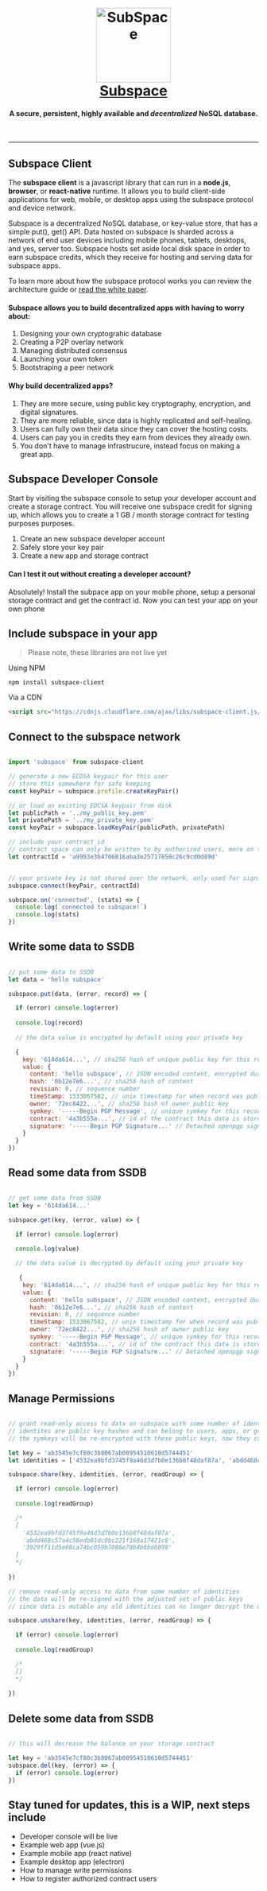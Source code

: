 <link rel="shortcut icon" type="image/x-icon" href="subspace.ico">


<h1 align="center">
  <br>
  <img src="https://raw.githubusercontent.com/subspace/subspace.github.io/master/subspace.png" alt="SubSpace" width="150">
  <br>
  <a href="https://www.subspace.network">Subspace</a>
  <br>
  <h4 align="center">A secure, persistent, highly available and <span style='font-style:italic'>decentralized</span> NoSQL database.</h4>
  <br>
</h1>
<hr>

## Subspace Client

The **subspace client** is a javascript library that can run in a **node.js**, **browser**, or **react-native** runtime.  It allows you to build client-side applications for web, mobile, or desktop apps using the subspace protocol and device network.

Subspace is a decentralized NoSQL database, or key-value store, that has a simple put(), get() API. Data hosted on subspace is sharded across a network of end user devices including mobile phones, tablets, desktops, and yes, server too.  Subspace hosts set aside local disk space in order to earn subspace credits, which they receive for hosting and serving data for subspace apps.  

To learn more about how the subspace protocol works you can review the architecture guide or [read the white paper](https://subspace.github.io/paper/).

#### Subspace allows you to build decentralized apps with having to worry about:

1. Designing your own cryptograhic database
2. Creating a P2P overlay network
3. Managing distributed consensus
4. Launching your own token
5. Bootstraping a peer network

#### Why build decentralized apps?  

1. They are more secure, using public key cryptography, encryption, and digital signatures.
2. They are more reliable, since data is highly replicated and self-healing.
3. Users can fully own their data since they can cover the hosting costs.
4. Users can pay you in credits they earn from devices they already own.
5. You don't have to manage infrastrucure, instead focus on making a great app. 

## Subspace Developer Console

Start by visiting the subspace console to setup your developer account and create a storage contract.  You will receive one subspace credit for signing up, which allows you to create a 1 GB / month storage contract for testing purposes purposes. 

1. Create an new subspace developer account
2. Safely store your key pair
3. Create a new app and storage contract

#### Can I test it out without creating a developer account?

Absolutely!  Install the subpace app on your mobile phone, setup a personal storage contract and get the contract id.  Now you can test your app on your own phone

## Include subspace in your app

> Please note, these libraries are not live yet

Using NPM

```
npm install subspace-client
```

Via a CDN

```html
<script src="https://cdnjs.cloudflare.com/ajax/libs/subspace-client.js/1.0/subspace-client.min.js"></script>
```

## Connect to the subspace network

```javascript

import 'subspace' from subspace-client

// generate a new ECDSA keypair for this user
// store this somewhere for safe keeping
const keyPair = subspace.profile.createKeyPair()

// or load an existing EDCSA keypair from disk
let publicPath = '../my_public_key.pem'
let privatePath = '../my_private_key.pem'
const keyPair = subspace.loadKeyPair(publicPath, privatePath)

// include your contract_id 
// contract space can only be written to by authorized users, more on this later
let contractId = 'a9993e364706816aba3e25717850c26c9cd0d89d' 


// your private key is not shared over the network, only used for signing requests locally and encrypting symmetric keys
subspace.connect(keyPair, contractId)

subspace.on('connected', (stats) => {
  console.log(`connected to subspace!`)
  console.log(stats)
})
```

## Write some data to SSDB

```javascript

// put some data to SSDB 
let data = 'hello subspace'

subspace.put(data, (error, record) => {

  if (error) console.log(error)
  
  console.log(record)
  
  // the data value is encrypted by default using your private key 

  {
    key: '614da614...', // sha256 hash of unique public key for this record
    value: {
      content: 'hello subspace', // JSON encoded content, encrypted during storage and transit using symkey
      hash: '0b12e7e6...', // sha256 hash of content  
      revision: 0, // sequence number
      timeStamp: 1533067582, // unix timestamp for when record was published
      owner: '72ec8422...', // sha256 hash of owner public key
      symkey: '-----Begin PGP Message', // unique symkey for this record, encrypted with owner's private key 
      contract: '4a3b555a...', // id of the contract this data is stored under
      signature: '-----Begin PGP Signature...' // Detached openpgp signature with owner's public key
    }
  }
})
```

## Read some data from SSDB

```javascript

// get some data from SSDB
let key = '614da614...'

subspace.get(key, (error, value) => {

  if (error) console.log(error)
  
  console.log(value)

  // the data value is decrypted by default using your private key 

   {
    key: '614da614...', // sha256 hash of unique public key for this record
    value: {
      content: 'hello subspace', // JSON encoded content, encrypted during storage and transit using symkey
      hash: '0b12e7e6...', // sha256 hash of content  
      revision: 0, // sequence number
      timeStamp: 1533067582, // unix timestamp for when record was published
      owner: '72ec8422...', // sha256 hash of owner public key
      symkey: '-----Begin PGP Message', // unique symkey for this record, encrypted with owner's private key 
      contract: '4a3b555a...', // id of the contract this data is stored under
      signature: '-----Begin PGP Signature...' // Detached openpgp signature with owner's public key
    }
  }
})
```

## Manage Permissions

```javascript

// grant read-only access to data on subspace with some number of identites 
// identites are public key hashes and can belong to users, apps, or groups 
// the symkeys will be re-encrypted with these public keys, now they can decrypt the data on get() 

let key = 'ab3545e7cf80c3b8067ab00954510610d5744451'
let identities = ['4532ea9bfd3745f9a46d3d7b0e136b8f48daf87a', 'abdd468c57a4c58edb81dc0bc221f168a17421c6', '3929ff11d5e60ca74bc059b7086e78b4b8bd6098']

subspace.share(key, identities, (error, readGroup) => {

  if (error) console.log(error)
  
  console.log(readGroup)

  /*
  [
    '4532ea9bfd3745f9a46d3d7b0e136b8f48daf87a', 
    'abdd468c57a4c58edb81dc0bc221f168a17421c6', 
    '3929ff11d5e60ca74bc059b7086e78b4b8bd6098'
  ]
  */
 
})

// remove read-only access to data from some number of identities
// the data will be re-signed with the adjusted set of public keys
// since data is mutable any old identities can no longer decrypt the data they read from SSDB

subspace.unshare(key, identities, (error, readGroup) => {

  if (error) console.log(error)
  
  console.log(readGroup)

  /*
  []
  */
  
}) 

```

## Delete some data from SSDB

```javascript

// this will decrease the balance on your storage contract

let key = 'ab3545e7cf80c3b8067ab00954510610d5744451'
subspace.del(key, (error) => {
  if (error) console.log(error)
})

```

## Stay tuned for updates, this is a WIP, next steps include

* Developer console will be live
* Example web app (vue.js)
* Example mobile app (react native)
* Example desktop app (electron)
* How to manage write permissions
* How to register authorized contract users

